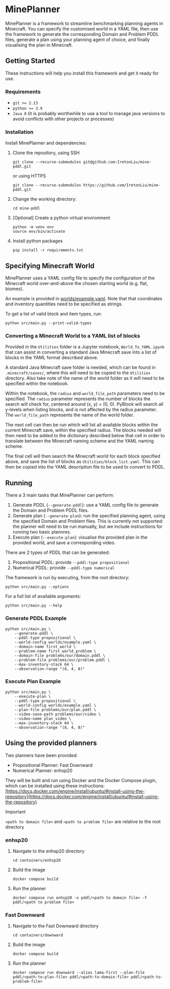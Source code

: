 # MinePlanner

MinePlanner is a framework to streamline benchmarking planning agents in Minecraft. You can specify the customised world in a YAML file, then use the framework to generate the corresponding Domain and Problem PDDL files, generate a plan using your planning agent of choice, and finally visualising the plan in Minecraft.

## Getting Started

These instructions will help you install this framework and get it ready for use.

### Requirements

- `git >= 2.13`
- `python >= 3.9`
- `Java 8` (it is probably worthwhile to use a tool to manage java versions to avoid conflicts with other projects or processes)

### Installation

Install MinePlanner and dependencies:

1. Clone the repository, using SSH

    ```shell
    git clone --recurse-submodules git@github.com:IretonLiu/mine-pddl.git
    ```

    or using HTTPS

    ```shell
    git clone --recurse-submodules https://github.com/IretonLiu/mine-pddl.git
    ```

2. Change the working directory:

    ```shell
    cd mine-pddl
    ```

3. [Optional] Create a python virtual environment

    ```shell
    python -m venv env
    source env/bin/activate
    ```

4. Install python packages

    ```shell
    pip install -r requirements.txt
    ```

## Specifying Minecraft World

MinePlanner uses a YAML config file to specify the configuration of the Minecraft world over-and-above the chosen starting world (e.g. flat, biomes).

An example is provided in [worlds/example.yaml](./worlds/example.yaml). Note that that coordinates and inventory quantities need to be specified as strings.

To get a list of valid block and item types, run:

```shell
python src/main.py --print-valid-types
```  
  
### Converting a Minecraft World to a YAML list of blocks
Provided in the `Utilities` folder is a Jupyter notebook, `World_To_YAML.ipynb` that can assist in converting a standard Java Minecraft save into a list of blocks in the YAML format described above.  

A standard Java Minecraft save folder is needed, which can be found in `.minecraft/saves/`, where this will need to be copied to the `Utilities` directory. Also take note of the name of the world folder as it will need to be specified within the notebook.   

Within the notebook, the `radius` and `world_file_path` parameters need to be specified. The `radius` parameter represents the number of blocks the search will check for, centered around (x, y) = (0, 0). PyBlock will search all y-levels when listing blocks, and is not affected by the radius parameter. The `world_file_path` represents the name of the world folder.  
  
The next cell can then be run which will list all available blocks within the current Minecraft save, within the specified radius. The blocks needed will then need to be added to the dictionary described below that cell in order to translate between the Minecraft naming scheme and the YAML naming scheme.  

The final cell will then search the Minecraft world for each block specified above, and save the list of blocks as `Utilities/block_list.yaml`. This can then be copied into the YAML description file to be used to convert to PDDL.

## Running

There a 3 main tasks that MinePlanner can perform:

1. Generate PDDL (`--generate-pddl`): use a YAML config file to generate the Domain and Problem PDDL files.
2. Generate plan (`--generate-plan`): run the specified planning agent, using the specified Domain and Problem files. This is currently not supported: the planner will need to be run manually, but we include instructions for running two basic plannres.
3. Execute plan (`--execute-plan`): visualise the provided plan in the provided world, and save a corresponding video.

There are 2 types of PDDL that can be generated:

1. Propositional PDDL: provide `--pddl-type propositional`
2. Numerical PDDL: provide `--pddl-type numerical`

The framework is run by executing, from the root directory:

```shell
python src/main.py --options
```

For a full list of available arguments:

```shell
python src/main.py --help
```

### Generate PDDL Example

```shell
python src/main.py \
    --generate-pddl \
    --pddl-type propositional \
    --world-config worlds/example.yaml \
    --domain-name first_world \
    --problem-name first_world_problem \
    --domain-file problems/our/domain.pddl \
    --problem-file problems/our/problem.pddl \
    --max-inventory-stack 64 \
    --observation-range "(8, 4, 8)"
```

### Execute Plan Example

```shell
python src/main.py \
    --execute-plan \
    --pddl-type propositional \
    --world-config worlds/example.yaml \
    --plan-file problems/our/plan.pddl \
    --video-save-path problems/our/video \
    --video-name plan_video \
    --max-inventory-stack 64 \
    --observation-range "(8, 4, 8)"
```

## Using the provided planners

Two planners have been provided:

- Propositional Planner: Fast Downward
- Numerical Planner: enhsp20

They will be bulit and run using Docker and the Docker Compose plugin, which can be installed using these instructions: [https://docs.docker.com/engine/install/ubuntu/#install-using-the-repository](https://docs.docker.com/engine/install/ubuntu/#install-using-the-repository)

> [!IMPORTANT]
> `<path to domain file>` and `<path to problem file>` are relative to the root directory

### enhsp20

1. Navigate to the enhsp20 directory

    ```shell
    cd containers/enhsp20
    ```

2. Build the image

    ```shell
    docker compose build
    ```

3. Run the planner

    ```shell
    docker compose run enhsp20 -o pddl/<path to domain file> -f pddl/<path to problem file>
    ```

### Fast Downward

1. Navigate to the Fast Downward directory

    ```shell
    cd containers/downward
    ```

2. Build the image

    ```shell
    docker compose build
    ```

3. Run the planner

    ```shell
    docker compose run downward --alias lama-first --plan-file pddl/<path-to-plan-file> pddl/<path-to-domain-file> pddl/<path-to-problem-file>
    ```
